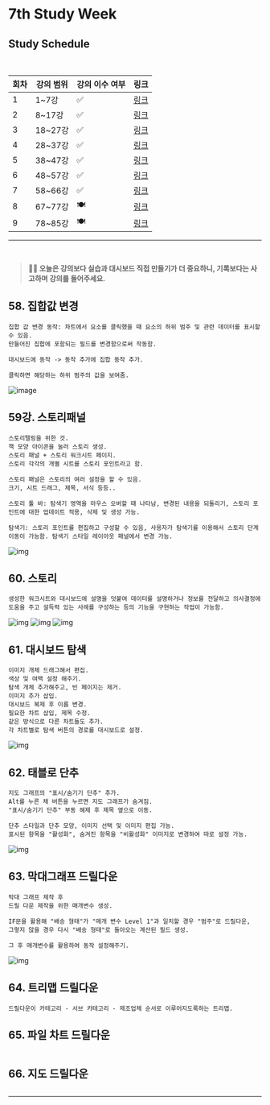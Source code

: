 # 7th Study Week

## Study Schedule
<br>

| 회차 | 강의 범위   | 강의 이수 여부 | 링크                                                                                                     |
|------|-------------|----------------|--------------------------------------------------------------------------------------------------------|
| 1    | 1~7강       | ✅              | [링크](https://www.youtube.com/watch?v=AXkaUrJs-Ko&list=PL87tgIIryGsa5vdz6MsaOEF8PK-YqK3fz&index=84)    |
| 2    | 8~17강      | ✅              | [링크](https://www.youtube.com/watch?v=AXkaUrJs-Ko&list=PL87tgIIryGsa5vdz6MsaOEF8PK-YqK3fz&index=75)    |
| 3    | 18~27강     | ✅              | [링크](https://www.youtube.com/watch?v=AXkaUrJs-Ko&list=PL87tgIIryGsa5vdz6MsaOEF8PK-YqK3fz&index=65)    |
| 4    | 28~37강     | ✅              | [링크](https://www.youtube.com/watch?v=e6J0Ljd6h44&list=PL87tgIIryGsa5vdz6MsaOEF8PK-YqK3fz&index=55)    |
| 5    | 38~47강     | ✅              | [링크](https://www.youtube.com/watch?v=AXkaUrJs-Ko&list=PL87tgIIryGsa5vdz6MsaOEF8PK-YqK3fz&index=45)    |
| 6    | 48~57강     | ✅              | [링크](https://www.youtube.com/watch?v=AXkaUrJs-Ko&list=PL87tgIIryGsa5vdz6MsaOEF8PK-YqK3fz&index=35)    |
| 7    | 58~66강     | ✅             | [링크](https://www.youtube.com/watch?v=AXkaUrJs-Ko&list=PL87tgIIryGsa5vdz6MsaOEF8PK-YqK3fz&index=25)    |
| 8    | 67~77강     | 🍽️             | [링크](https://www.youtube.com/watch?v=AXkaUrJs-Ko&list=PL87tgIIryGsa5vdz6MsaOEF8PK-YqK3fz&index=15)    |
| 9    | 78~85강     | 🍽️             | [링크](https://www.youtube.com/watch?v=AXkaUrJs-Ko&list=PL87tgIIryGsa5vdz6MsaOEF8PK-YqK3fz&index=5)     |
---

<br/>

> **🧞‍♀️ 오늘은 강의보다 실습과 대시보드 직접 만들기가 더 중요하니, 기록보다는 사고하며 강의를 들어주세요.**

## 58. 집합값 변경

<!-- 집합값 변경 강의에서 알게 된 점을 적어주세요 -->
```
집합 값 변경 동작: 차트에서 요소를 클릭했을 때 요소의 하위 범주 및 관련 데이터를 표시할 수 있음.
만들어진 집합에 포함되는 필드를 변경함으로써 작동함.

대시보드에 동작 -> 동작 추가에 집합 동작 추가.

클릭하면 해당하는 하위 범주의 값을 보여줌.
```
![image](image_w7/groupvalue_change.png)

## 59강. 스토리패널

<!-- 스토리패널 강의에서 알게 된 점을 적어주세요 -->
```
스토리텔링을 위한 것.
책 모양 아이콘을 눌러 스토리 생성.
스토리 패널 + 스토리 워크시트 페이지.
스토리 각각의 개별 시트를 스토리 포인트라고 함.

스토리 패널은 스토리의 여러 설정을 할 수 있음.
크기, 시트 드래그, 제목, 서식 등등..

스토리 툴 바: 탐색기 영역을 마우스 오버할 때 나타남, 변경된 내용을 되돌리기, 스토리 포인트에 대한 업데이트 적용, 삭제 및 생성 가능.

탐색기: 스토리 포인트를 편집하고 구성할 수 있음, 사용자가 탐색기를 이용해서 스토리 단계 이동이 가능함. 탐색기 스타일 레이아웃 패널에서 변경 가능.
```
![img](image_w7/story.png)

## 60. 스토리

<!-- 알게 된 점을 적고, 아래 질문에 답해보세요 :) -->
```
생성한 워크시트와 대시보드에 설명을 덧붙여 데이터를 설명하거나 정보를 전달하고 의사결정에 도움을 주고 설득력 있는 사례를 구성하는 등의 기능을 구현하는 작업이 가능함.
```
![img](image_w7/story1.png)
![img](image_w7/story2-1.png)
![img](image_w7/story3.png)

## 61. 대시보드 탐색

<!-- 대시보드 탐색 강의에서 알게 된 점을 적어주세요 -->
```
이미지 개체 드래그해서 편집.
색상 및 여백 설정 해주기.
탐색 개체 추가해주고, 빈 페이지는 제거.
이미지 추가 삽입.
대시보드 복제 후 이름 변경.
필요한 차트 삽입, 제목 수정.
같은 방식으로 다른 차트들도 추가.
각 차트별로 탐색 버튼의 경로를 대시보드로 설정.
```
![img](image_w7/explore.png)
## 62. 태블로 단추

<!-- 태블로 단추 강의에서 알게 된 점을 적어주세요 -->
```
지도 그래프의 "표시/숨기기 단추" 추가.
Alt를 누른 채 버튼을 누르면 지도 그래프가 숨겨짐.
"표시/숨기기 단추" 부동 해제 후 제목 옆으로 이동.

단추 스타일과 단추 모양, 이미지 선택 및 이미지 편집 가능.
표시된 항목을 "활성화", 숨겨진 항목을 "비활성화" 이미지로 변경하여 따로 설정 가능.
```
![img](image_w7/button.png)

## 63. 막대그래프 드릴다운

<!-- 막대그래프 드릴다운에 대해 알게 된 점을 적어주세요 -->
```
막대 그래프 제작 후
드릴 다운 제작을 위한 매개변수 생성.

IF문을 활용해 "배송 형태"가 "매개 변수 Level 1"과 일치할 경우 "범주"로 드릴다운, 
그렇지 않을 경우 다시 "배송 형태"로 돌아오는 계산된 필드 생성.

그 후 매개변수를 활용하여 동작 설정해주기.
```
![img](image_w7/stickdrill.png)

## 64. 트리맵 드릴다운

<!-- 트리맵 드릴다운에 대해 알게 된 점을 적어주세요 -->
```
드릴다운이 카테고리 - 서브 카테고리 - 제조업체 순서로 이루어지도록하는 트리맵.
```
## 65. 파일 차트 드릴다운

<!-- 파일 차트 드릴다운에 대해 알게 된 점을 적어주세요 -->
```
```

## 66. 지도 드릴다운

<!-- 지도 드릴다운에 대해 알게 된 점을 적어주세요 -->
```
```

---

